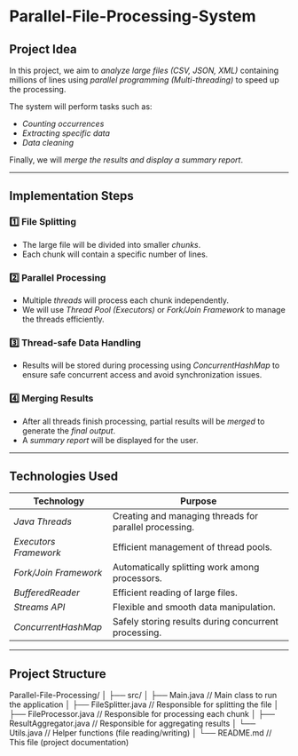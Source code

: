 # Parallel-File-Processing-System

##  Project Idea

In this project, we aim to *analyze large files (CSV, JSON, XML)* containing millions of lines using *parallel programming (Multi-threading)* to speed up the processing.

The system will perform tasks such as:  
- *Counting occurrences*  
- *Extracting specific data*  
- *Data cleaning*  

Finally, we will *merge the results and display a summary report*.

---

## Implementation Steps

### 1️⃣ File Splitting
- The large file will be divided into smaller *chunks*.
- Each chunk will contain a specific number of lines.

### 2️⃣ Parallel Processing
- Multiple *threads* will process each chunk independently.
- We will use *Thread Pool (Executors)* or *Fork/Join Framework* to manage the threads efficiently.

### 3️⃣ Thread-safe Data Handling
- Results will be stored during processing using *ConcurrentHashMap* to ensure safe concurrent access and avoid synchronization issues.

### 4️⃣ Merging Results
- After all threads finish processing, partial results will be *merged* to generate the *final output*.
- A *summary report* will be displayed for the user.

---

##  Technologies Used

| Technology                   | Purpose                                             |
|-----------------------------|-----------------------------------------------------|
| *Java Threads*              | Creating and managing threads for parallel processing. |
| *Executors Framework*       | Efficient management of thread pools.               |
| *Fork/Join Framework*       | Automatically splitting work among processors.      |
| *BufferedReader*            | Efficient reading of large files.                   |
| *Streams API*               | Flexible and smooth data manipulation.              |
| *ConcurrentHashMap*         | Safely storing results during concurrent processing.|

---

##  Project Structure

Parallel-File-Processing/
│
├── src/
│   ├── Main.java               // Main class to run the application
│   ├── FileSplitter.java       // Responsible for splitting the file
│   ├── FileProcessor.java      // Responsible for processing each chunk
│   ├── ResultAggregator.java   // Responsible for aggregating results
│   └── Utils.java              // Helper functions (file reading/writing)
│
└── README.md                   // This file (project documentation)
```
